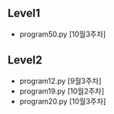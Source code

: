 ## Level1
- program50.py [10월3주차]

## Level2
- program12.py [9월3주차]
- program19.py [10월2주차]
- program20.py [10월3주차]

